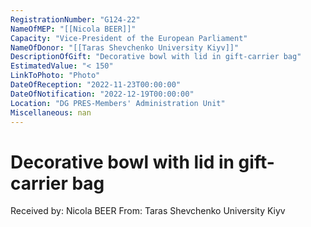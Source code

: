 ```yaml
---
RegistrationNumber: "G124-22"
NameOfMEP: "[[Nicola BEER]]"
Capacity: "Vice-President of the European Parliament"
NameOfDonor: "[[Taras Shevchenko University Kiyv]]"
DescriptionOfGift: "Decorative bowl with lid in gift-carrier bag"
EstimatedValue: "< 150"
LinkToPhoto: "Photo"
DateOfReception: "2022-11-23T00:00:00"
DateOfNotification: "2022-12-19T00:00:00"
Location: "DG PRES-Members' Administration Unit"
Miscellaneous: nan
---
```


# Decorative bowl with lid in gift-carrier bag

Received by: Nicola BEER
From: Taras Shevchenko University Kiyv
